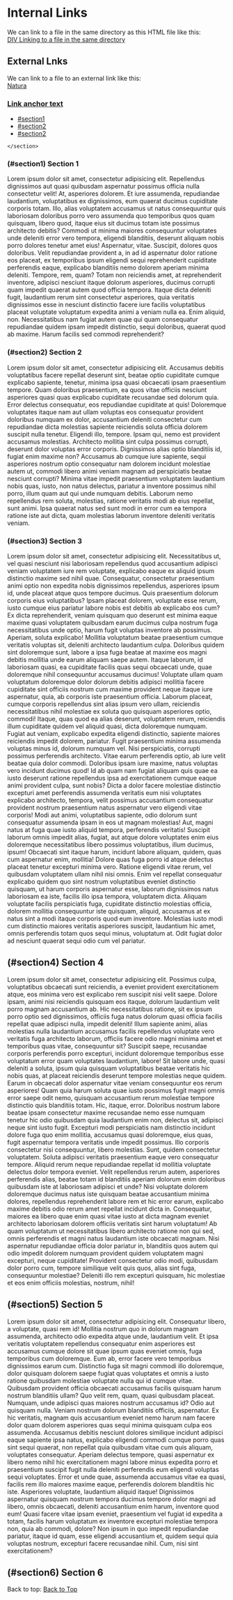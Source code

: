 <!DOCTYPE html>
<html>
<head>
  <meta charset="utf-8">
  <title>Internal Links</title>
</head>
<body>
  <h1>Internal Links</h1>
  <section>
    We can link to a file in the same directory as this HTML file like this:
        <a href="same-directory.html" title="same dir link">
      <div> DIV Linking to a file in the same directory</div>
    </a>
    </head>
<body>
  <h1>External Lnks</h1>
  <section> We can link to a file to an external link like this:
    <a href="https://www.naturaselection.com/es/" title="natura">
       <div>Natura</div>
      
   </head>
<body>
  <h1>Link anchor text</h1>
  
  <section>
    <ul>
         <!-- Link to every section in the page -->
      <li><a href="#section1">#section1</a></li>
       <li><a href="#section2">#section2</a></li>
       <li><a href="#section3">#section2</a></li>
          </ul>
  
    </section>

  <section id="section1">
    <h3>(#section1) Section 1</h3>
    <p>Lorem ipsum dolor sit amet, consectetur adipisicing elit. Repellendus dignissimos aut quasi quibusdam aspernatur possimus officia nulla consectetur velit! At, asperiores dolorem. Et iure assumenda, repudiandae laudantium, voluptatibus ex dignissimos, eum quaerat ducimus cupiditate corporis totam. Illo, alias voluptatem accusamus ut natus consequuntur quis laboriosam doloribus porro vero assumenda quo temporibus quos quam quisquam, libero quod, itaque eius sit ducimus totam iste possimus architecto debitis? Commodi ut minima maiores consequuntur voluptates unde deleniti error vero tempora, eligendi blanditiis, deserunt aliquam nobis porro dolores tenetur amet eius! Aspernatur, vitae. Suscipit, dolores quos doloribus. Velit repudiandae provident a, in ad id aspernatur dolor ratione eos placeat, ex temporibus ipsum eligendi sequi reprehenderit cupiditate perferendis eaque, explicabo blanditiis nemo dolorem aperiam minima deleniti. Tempore, rem, quam? Totam non reiciendis amet, at reprehenderit inventore, adipisci nesciunt itaque dolorum asperiores, ducimus corrupti quam impedit quaerat autem quod officia tempora. Itaque dicta deleniti fugit, laudantium rerum sint consectetur asperiores, quia veritatis dignissimos esse in nesciunt distinctio facere iure facilis voluptatibus placeat voluptate voluptatum expedita animi a veniam nulla ea. Enim aliquid, non. Necessitatibus nam fugiat autem quae qui quam consequatur repudiandae quidem ipsam impedit distinctio, sequi doloribus, quaerat quod ab maxime. Harum facilis sed commodi reprehenderit?</p>
  </section>

  <section id="section2">
    <h3>(#section2) Section 2</h3>
    <p>Lorem ipsum dolor sit amet, consectetur adipisicing elit. Accusamus debitis voluptatibus facere repellat deserunt sint, beatae optio cupiditate cumque explicabo sapiente, tenetur, minima ipsa quasi obcaecati ipsam praesentium tempore. Quam doloribus praesentium, ea quos vitae officiis nesciunt asperiores quasi quas explicabo cupiditate recusandae sed dolorum quia. Error delectus consequatur, eos repudiandae cupiditate at quis! Doloremque voluptates itaque nam aut ullam voluptas eos consequatur provident doloribus numquam ex dolor, accusantium deleniti consectetur cum repudiandae dicta molestias sapiente reiciendis soluta officia dolorem suscipit nulla tenetur. Eligendi illo, tempore. Ipsam qui, nemo est provident accusamus molestias. Architecto mollitia sint culpa possimus corrupti, deserunt dolor voluptas error corporis. Dignissimos alias optio blanditiis id, fugiat enim maxime non? Accusamus ab cumque iure sapiente, sequi asperiores nostrum optio consequatur nam dolorem incidunt molestiae autem ut, commodi libero animi veniam magnam ad perspiciatis beatae nesciunt corrupti? Minima vitae impedit praesentium voluptatem laudantium nobis quas, iusto, non natus delectus, pariatur a inventore possimus nihil porro, illum quam aut qui unde numquam debitis. Laborum nemo repellendus rem soluta, molestias, ratione veritatis modi ab eius repellat, sunt animi. Ipsa quaerat natus sed sunt modi in error cum ea tempora ratione iste aut dicta, quam molestias laborum inventore deleniti veritatis veniam.</p>
  </section>
  <section id="section3">
    <h3>(#section3) Section 3</h3>
    <p>Lorem ipsum dolor sit amet, consectetur adipisicing elit. Necessitatibus ut, vel quasi nesciunt nisi laboriosam repellendus quod accusantium adipisci veniam voluptatem iure rem voluptate, explicabo eaque ex aliquid ipsum distinctio maxime sed nihil quae. Consequatur, consectetur praesentium animi optio non expedita nobis dignissimos repellendus, asperiores ipsum id, unde placeat atque quos tempore ducimus. Quis praesentium dolorum corporis eius voluptatibus? Ipsam placeat dolorem, voluptate esse rerum, iusto cumque eius pariatur labore nobis est debitis ab explicabo eos cum? Ex dicta reprehenderit, veniam quisquam quo deserunt est minima eaque maxime quasi voluptatem quibusdam earum ducimus culpa nostrum fuga necessitatibus unde optio, harum fugit voluptas inventore ab possimus. Aperiam, soluta explicabo! Mollitia voluptatum beatae praesentium cumque veritatis voluptas sit, deleniti architecto laudantium culpa. Doloribus quidem sint doloremque sunt, labore a ipsa fuga beatae at maxime eos magni debitis mollitia unde earum aliquam saepe autem. Itaque laborum, id laboriosam quasi, ea cupiditate facilis quas sequi obcaecati unde, quae doloremque nihil consequuntur accusamus ducimus! Voluptate ullam quam voluptatum doloremque dolor dolorum debitis adipisci mollitia facere cupiditate sint officiis nostrum cum maxime provident neque itaque iure aspernatur, quia, ab corporis iste praesentium officia. Laborum placeat, cumque corporis repellendus sint alias ipsum vero ullam, reiciendis necessitatibus nihil molestiae ex soluta quo quisquam asperiores optio, commodi! Itaque, quas quod ea alias deserunt, voluptatem rerum, reiciendis illum cupiditate quidem vel aliquid quasi, dicta doloremque numquam. Fugiat aut veniam, explicabo expedita eligendi distinctio, sapiente maiores reiciendis impedit dolorem, pariatur. Fugit praesentium minima assumenda voluptas minus id, dolorum numquam vel. Nisi perspiciatis, corrupti possimus perferendis architecto. Vitae earum perferendis optio, ab iure velit beatae quia dolor commodi. Doloribus ipsam iure maxime, natus voluptas vero incidunt ducimus quod! Id ab quam nam fugiat aliquam quis quae ea iusto deserunt ratione repellendus ipsa ad exercitationem cumque eaque animi provident culpa, sunt nobis? Dicta a dolor facere molestiae distinctio excepturi amet perferendis assumenda veritatis eum nisi voluptates explicabo architecto, tempora, velit possimus accusantium consequatur provident nostrum praesentium natus aspernatur vero eligendi vitae corporis! Modi aut animi, voluptatibus sapiente, odio dolorum sunt consequatur assumenda ipsam in eos ut magnam molestias! Aut, magni natus at fuga quae iusto aliquid tempora, perferendis veritatis! Suscipit laborum omnis impedit alias, fugiat, aut atque dolore voluptates enim eius doloremque necessitatibus libero possimus voluptatibus, illum ducimus, ipsum! Obcaecati sint itaque harum, incidunt labore aliquam, quidem, quas cum aspernatur enim, mollitia! Dolore quas fuga porro id atque delectus placeat tenetur excepturi minima vero. Ratione eligendi vitae rerum, vel quibusdam voluptatem ullam nihil nisi omnis. Enim vel repellat consequatur explicabo quidem quo sint nostrum voluptatibus eveniet distinctio quisquam, ut harum corporis aspernatur esse, laborum dignissimos natus laboriosam ea iste, facilis illo ipsa tempora, voluptatem dicta. Aliquam voluptate facilis perspiciatis fuga, cupiditate distinctio molestias officia, dolorem mollitia consequuntur iste quisquam, aliquid, accusamus at ex natus sint a modi itaque corporis quod eum inventore. Molestias iusto modi cum distinctio maiores veritatis asperiores suscipit, laudantium hic amet, omnis perferendis totam quos sequi minus, voluptatum at. Odit fugiat dolor ad nesciunt quaerat sequi odio cum vel pariatur.</p>
  </section>
  <section id="section4">
    <h2>(#section4) Section 4</h2>
    <p>Lorem ipsum dolor sit amet, consectetur adipisicing elit. Possimus culpa, voluptatibus obcaecati sunt reiciendis, a eveniet provident exercitationem atque, eos minima vero est explicabo rem suscipit nisi velit saepe. Dolore ipsam, animi nisi reiciendis quisquam eos itaque, dolorum laudantium velit porro magnam accusantium ab. Hic necessitatibus ratione, sit ex ipsum porro optio sed dignissimos, officiis fuga natus dolorum quasi officia facilis repellat quae adipisci nulla, impedit deleniti! Illum sapiente animi, alias molestias nulla laudantium accusamus facilis repellendus voluptate vero veritatis fuga architecto laborum, officiis facere odio magni minima amet et temporibus quas vitae, consequuntur sit? Suscipit saepe, recusandae corporis perferendis porro excepturi, incidunt doloremque temporibus esse voluptatum error quam voluptates laudantium, labore! Sit labore unde, quasi deleniti a soluta, ipsum quia quisquam voluptatibus beatae veritatis hic nobis quas, at placeat reiciendis deserunt tempore molestias neque quidem. Earum in obcaecati dolor aspernatur vitae veniam consequuntur eos rerum asperiores! Quam quia harum soluta quae iusto possimus fugit magni omnis error saepe odit nemo, quisquam accusantium rerum molestiae tempore distinctio quis blanditiis totam. Hic, itaque, error. Doloribus nostrum labore beatae ipsam consectetur maxime recusandae nemo esse numquam tenetur hic odio quibusdam quia laudantium enim non, delectus sit, adipisci neque sint iusto fugit. Excepturi modi perspiciatis nam distinctio incidunt dolore fuga quo enim mollitia, accusamus quasi doloremque, eius quas, fugit aspernatur tempora veritatis unde impedit possimus. Illo corporis consectetur nisi consequuntur, libero molestias. Sunt, quidem consectetur voluptatem. Soluta adipisci veritatis praesentium eaque vero consequatur tempore. Aliquid rerum neque repudiandae repellat id mollitia voluptate delectus dolor tempora eveniet. Velit repellendus rerum autem, asperiores perferendis alias, beatae totam id blanditiis aperiam dolorum enim doloribus quibusdam iste at laboriosam adipisci et unde? Nisi voluptate dolorem doloremque ducimus natus iste quisquam beatae accusantium minima dolores, repellendus reprehenderit labore rem et hic error earum, explicabo maxime debitis odio rerum amet repellat incidunt dicta in. Consequatur, maiores ea libero quae enim quasi vitae iusto at dicta magnam eveniet architecto laboriosam dolorem officiis veritatis sint harum voluptatum! Ab quam voluptatum ut necessitatibus libero architecto ratione non qui sed, omnis perferendis et magni natus laudantium iste obcaecati magnam. Nisi aspernatur repudiandae officia dolor pariatur in, blanditiis quos autem qui odio impedit dolorem numquam provident quidem voluptatem magni excepturi, neque cupiditate! Provident consectetur odio modi, quibusdam dolor porro cum, tempore similique velit quis quos, alias sint fuga, consequuntur molestiae? Deleniti illo rem excepturi quisquam, hic molestiae et eos enim officiis molestias, nostrum, nihil!</p>
  </section>
  <section id="section5">
    <h2>(#section5) Section 5</h2>
    <p>Lorem ipsum dolor sit amet, consectetur adipisicing elit. Consequatur libero, a voluptate, quasi rem id! Mollitia nostrum quo in dolorum magnam assumenda, architecto odio expedita atque unde, laudantium velit. Et ipsa veritatis voluptatem repellendus consequatur enim asperiores est accusamus cumque dolore sit quae ipsum quas eveniet omnis, fuga temporibus cum doloremque. Eum ab, error facere vero temporibus dignissimos earum cum. Distinctio fuga sit magni commodi illo doloremque, dolor quisquam dolorem saepe fugiat quas voluptates et omnis a iusto ratione quibusdam molestiae voluptate nulla qui id cumque vitae. Quibusdam provident officia obcaecati accusamus facilis quisquam harum nostrum blanditiis ullam? Quo velit rem, quam, quasi quibusdam placeat. Numquam, unde adipisci quas maiores nostrum accusamus id? Odio aut quisquam nulla. Veniam nostrum dolorum blanditiis officiis, aspernatur. Ex hic veritatis, magnam quis accusantium eveniet nemo harum nam facere dolor quam dolorem asperiores quas sequi minima quisquam culpa eos assumenda. Accusamus debitis nesciunt dolores similique incidunt adipisci eaque sapiente ipsa natus, explicabo eligendi commodi cumque porro quas sint sequi quaerat, non repellat quia quibusdam vitae cum quis aliquam, voluptates consequatur. Aperiam delectus tempore, quasi aspernatur ex libero nemo nihil hic exercitationem magni labore minus expedita porro et praesentium suscipit fugit nulla deleniti perferendis eum eligendi voluptas sequi voluptates. Error et unde quae, assumenda accusamus vitae ea quasi, facilis rem illo maiores maxime eaque, perferendis dolorem blanditiis hic iste. Asperiores voluptate, laudantium aliquid itaque! Dignissimos aspernatur quisquam nostrum tempora ducimus tempore dolor magni ad libero, omnis obcaecati, deleniti accusantium enim harum, inventore quod eum! Quasi facere vitae ipsam eveniet, praesentium vel fugiat id expedita a totam, facilis harum voluptatum ex inventore excepturi molestiae tempora non, quia ab commodi, dolore? Non ipsum in quo impedit repudiandae pariatur, itaque id quam, esse eligendi accusantium et, quidem sequi quia voluptas nostrum, excepturi facere recusandae nihil. Cum, nisi sint exercitationem?</p>
  </section>
  <div>
    <h2><a name="section6">(#section6) Section 6</a></h2>
    <p>
      Back to top: <a href="#top">Back to Top</a>
    </p>
  </div>
</body>
</html>


